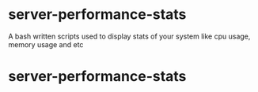 # server-performance-stats
A bash written scripts used to display stats of your system like cpu usage, memory usage and etc
# server-performance-stats
